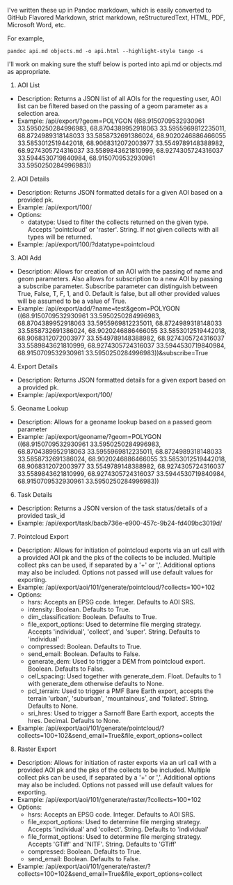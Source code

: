 I've written these up in Pandoc markdown, which is easily converted to GitHub Flavored Markdown, strict markdown, reStructuredText, HTML, PDF, Microsoft Word, etc.

For example,

```
pandoc api.md objects.md -o api.html --highlight-style tango -s
```

I'll work on making sure the stuff below is ported into api.md or objects.md as appropriate.

1. AOI List  
  * Description: Returns a JSON list of all AOIs for the requesting user, AOI list can be filtered based on the passing of a geom parameter as a selection area.  
  * Example: /api/export/?geom=POLYGON ((68.9150709532930961 33.5950250284996983, 68.8704389952918063 33.5955969812235011, 68.8724989318148033 33.5858732691386024, 68.9020246886466055 33.5853012519442018, 68.9068312072003977 33.5549789148388982, 68.9274305724316037 33.5589843621810999, 68.9274305724316037 33.5944530719840984, 68.9150709532930961 33.5950250284996983))
2. AOI Details  
  * Description: Returns JSON formatted details for a given AOI based on a provided pk.
  * Example: /api/export/100/
  * Options:
    - datatype: Used to filter the collects returned on the given type. Accepts 'pointcloud' or 'raster'. String.  If not given collects with all types will be returned.
   * Example: /api/export/100/?datatype=pointcloud
3. AOI Add
  * Description: Allows for creation of an AOI with the passing of name and geom parameters.  Also allows for subscription to a new AOI by passing a subscribe parameter.  Subscribe parameter can distinguish between True, False, T, F, 1, and 0.  Default is false, but all other provided values will be assumed to be a value of True.  
  * Example: /api/export/add/?name=test&geom=POLYGON ((68.9150709532930961 33.5950250284996983, 68.8704389952918063 33.5955969812235011, 68.8724989318148033 33.5858732691386024, 68.9020246886466055 33.5853012519442018, 68.9068312072003977 33.5549789148388982, 68.9274305724316037 33.5589843621810999, 68.9274305724316037 33.5944530719840984, 68.9150709532930961 33.5950250284996983))&subscribe=True
4. Export Details  
  * Description: Returns JSON formatted details for a given export based on a provided pk.
  * Example: /api/export/export/100/
5. Geoname Lookup  
  * Description: Allows for a geoname lookup based on a passed geom parameter
  * Example: /api/export/geoname/?geom=POLYGON ((68.9150709532930961 33.5950250284996983, 68.8704389952918063 33.5955969812235011, 68.8724989318148033 33.5858732691386024, 68.9020246886466055 33.5853012519442018, 68.9068312072003977 33.5549789148388982, 68.9274305724316037 33.5589843621810999, 68.9274305724316037 33.5944530719840984, 68.9150709532930961 33.5950250284996983))
6. Task Details
  * Description: Returns a JSON version of the task status/details of a provided task_id
  * Example: /api/export/task/bacb736e-e900-457c-9b24-fd409bc3019d/
7. Pointcloud Export
  * Description: Allows for initiation of pointcloud exports via an url call with a provided AOI pk and the pks of the collects to be included. Multiple collect pks can be used, if separated by a '+' or ','.  Additional options may also be included.  Options not passed will use default values for exporting.
  * Example: /api/export/aoi/101/generate/pointcloud/?collects=100+102
  * Options:
    - hsrs: Accepts an EPSG code.  Integer.  Defaults to AOI SRS.
    - intensity: Boolean.  Defaults to True.
    - dim_classification: Boolean.  Defaults to True.
    - file_export_options: Used to determine file merging strategy. Accepts 'individual', 'collect', and 'super'.  String.  Defaults to 'individual'
    - compressed: Boolean.  Defaults to True.
    - send_email: Boolean.  Defaults to False.
    - generate_dem: Used to trigger a DEM from pointcloud export.  Boolean. Defaults to False.
    - cell_spacing: Used together with generate_dem.  Float.  Defaults to 1 with generate_dem otherwise defaults to None.
    - pcl_terrain: Used to trigger a PMF Bare Earth export, accepts the terrain 'urban', 'suburban', 'mountainous', and 'foliated'.  String.  Defaults to None.
    - sri_hres: Used to trigger a Sarnoff Bare Earth export, accepts the hres.  Decimal.  Defaults to None.
  * Example: /api/export/aoi/101/generate/pointcloud/?collects=100+102&send_email=True&file_export_options=collect
8. Raster Export
  * Description: Allows for initiation of raster exports via an url call with a provided AOI pk and the pks of the collects to be included. Multiple collect pks can be used, if separated by a '+' or ','.  Additional options may also be included.  Options not passed will use default values for exporting.
  * Example: /api/export/aoi/101/generate/raster/?collects=100+102
  * Options:
    - hsrs: Accepts an EPSG code.  Integer.  Defaults to AOI SRS.
    - file_export_options: Used to determine file merging strategy. Accepts 'individual' and 'collect'.  String.  Defaults to 'individual'
    - file_format_options: Used to determine file merging strategy. Accepts 'GTiff' and 'NITF'.  String.  Defaults to 'GTiff'
    - compressed: Boolean.  Defaults to True.
    - send_email: Boolean.  Defaults to False.
  * Example: /api/export/aoi/101/generate/raster/?collects=100+102&send_email=True&file_export_options=collect
